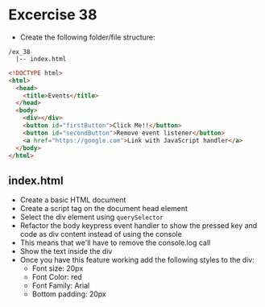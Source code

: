 # Excercise 38

* Create the following folder/file structure:
```
/ex_38
  |-- index.html
```

```html
<!DOCTYPE html>
<html>
  <head>
    <title>Events</title>
  </head>
  <body>
    <div></div>
    <button id="firstButton">Click Me!!</button>
    <button id="secondButton">Remove event listener</button>
    <a href="https://google.com">Link with JavaScript handler</a>
  </body>
</html>
```

## index.html
* Create a basic HTML document
* Create a script tag on the document head element
* Select the div element using `querySelector`
* Refactor the body keypress event handler to show the pressed key and code as div content instead of using the console
* This means that we'll have to remove the console.log call
* Show the text inside the div
* Once you have this feature working add the following styles to the div:
  * Font size: 20px
  * Font Color: red
  * Font Family: Arial
  * Bottom padding: 20px
